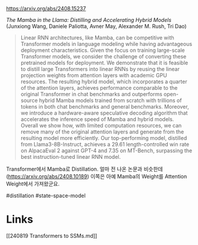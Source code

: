 https://arxiv.org/abs/2408.15237

*The Mamba in the Llama: Distilling and Accelerating Hybrid Models* (Junxiong Wang, Daniele Paliotta, Avner May, Alexander M. Rush, Tri Dao)

> Linear RNN architectures, like Mamba, can be competitive with Transformer models in language modeling while having advantageous deployment characteristics. Given the focus on training large-scale Transformer models, we consider the challenge of converting these pretrained models for deployment. We demonstrate that it is feasible to distill large Transformers into linear RNNs by reusing the linear projection weights from attention layers with academic GPU resources. The resulting hybrid model, which incorporates a quarter of the attention layers, achieves performance comparable to the original Transformer in chat benchmarks and outperforms open-source hybrid Mamba models trained from scratch with trillions of tokens in both chat benchmarks and general benchmarks. Moreover, we introduce a hardware-aware speculative decoding algorithm that accelerates the inference speed of Mamba and hybrid models. Overall we show how, with limited computation resources, we can remove many of the original attention layers and generate from the resulting model more efficiently. Our top-performing model, distilled from Llama3-8B-Instruct, achieves a 29.61 length-controlled win rate on AlpacaEval 2 against GPT-4 and 7.35 on MT-Bench, surpassing the best instruction-tuned linear RNN model.

Transformer에서 Mamba로 Distillation. 얼마 전 나온 논문과 비슷한데 (https://arxiv.org/abs/2408.10189) 이쪽은 아예 Mamba의 Weight를 Attention Weight에서 가져왔군요.

#distillation #state-space-model

# Links

[[240819 Transformers to SSMs.md]]
